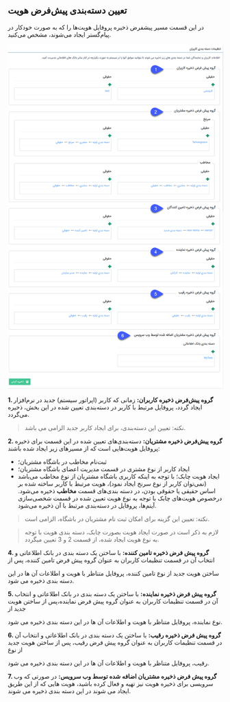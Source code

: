 ﻿##  تعیین دسته‌‌‌بندی پیش‌فرض هویت 

در این قسمت مسیر پیشفرض ذخیره پروفایل هویت‌ها را که به صورت خودکار در پیام‌گستر ایجاد می‌شوند، مشخص می‌کنید.

![](UserCategory.png)

**1. گروه پیش‌فرض ذخیره کاربران:** زمانی که کاربر (اپراتور سیستم) جدید در نرم‌افزار ایجاد گردد، پروفایل مرتبط با کاربر در دسته‌بندی تعیین شده در این بخش، ذخیره می‌گردد.

>   نکته: تعیین این دسته‌بندی، برای ایجاد کاربر جدید الزامی می باشد.

**2. گروه پیش‌فرض ذخیره مشتریان:** دسته‌بندی‌های تعیین شده در این قسمت برای ذخیره پروفایل هویت‌هایی است که از مسیرهای زیر ایجاد شده باشند:
- ثبت‌نام مخاطب در باشگاه مشتریان؛ 
- ایجاد کاربر از نوع مشتری در قسمت مدیریت اعضای باشگاه مشتریان؛
- ایجاد هویت چابک؛
با توجه به اینکه کاربری باشگاه مشتریان از نوع مخاطب می‌باشد (نمی‌توان کاربر از نوع سرنخ ایجاد نمود)، هویت مرتبط با کاربر ساخته شده بر اساس حقیقی یا حقوقی بودن، در دسته بندی‌های قسمت **مخاطب** ذخیره می‌شود. 
درخصوص هویت‌های چابک با توجه به نوع هویت تعیین شده در قسمت شخصی‌سازی آیتم‌ها، پروفایل در دسته‌بندی مرتبط با آن ذخیره می‌شود.

> نکته: تعیین این گزینه برای امکان ثبت نام مشتریان در باشگاه، الزامی است.


 > لازم به ذکر است در صورت ایجاد هویت بصورت چابک، دسته بندی هویت با توجه به نوع هویت ایجاد شده، از قسمت 2 و 3 تعیین میگردد.


**4. گروه پیش فرض ذخیره تامین کننده:** با ساختن یک دسته بندی در بانک اطلاعاتی و انتخاب آن در قسمت تنظیمات کاربران به عنوان گروه پیش فرض تامین کننده، پس از

ساختن هویت جدید از نوع تامین کننده، پروفایل متناظر با هویت و اطلاعات آن ها در این دسته بندی ذخیره می شود.

**5. گروه پیش فرض ذخیره نماینده:** با ساختن یک دسته بندی در بانک اطلاعاتی و انتخاب آن در قسمت تنظیمات کاربران به عنوان گروه پیش فرض نماینده،پس از ساختن هویت جدید از

نوع  نماینده، پروفایل متناظر با هویت و اطلاعات آن ها در این دسته بندی ذخیره می شود.

**6. گروه پیش فرض ذخیره رقیب:** با ساختن یک دسته بندی در بانک اطلاعاتی و انتخاب آن در قسمت تنظیمات کاربران به عنوان گروه پیش فرض رقیب، پس از ساختن هویت جدید از نوع

رقیب، پروفایل متناظر با هویت و اطلاعات آن ها در این دسته بندی ذخیره می شود.

**7. گروه پیش فرض ذخیره مشتریان اضافه شده توسط وب سرویس:** در صورتی که وب سرویسی برای ذخیره هویت نیز تهیه و فعال کرده باشید، هویت هایی که از این طریق ایجاد می شوند در این دسته بندی ذخیره می شوند.

